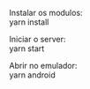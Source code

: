 Instalar os modulos:<br>
yarn install

Iniciar o server:<br>
yarn start

Abrir no emulador:<br>
yarn android

